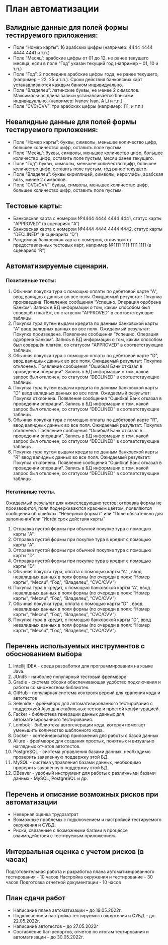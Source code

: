 # План автоматизации
## Валидные данные для полей формы тестируемого приложения:
* Поле “Номер карты”: 16 арабских цифры (например: 4444 4444 4444 4441 и т.п.)
* Поле “Месяц”: арабские цифры от 01 до 12, не ранее текущего месяца, если в поле “Год” указан текущий год (например – 01, 10 и т.п.)
* Поле “Год”: 2 последние арабские цифры года, не ранее текущего, (например – 22, 25 и т.п.). Сроки действия банковских карт устанавливаются каждым банком индивидуально.
* Поле “Владелец”: латинские буквы,  не менее 2 символов. Максимальная длина записи устанавливается банками индивидуально. (например: Ivanov Ivan, A Li и т.п.)
* Поле “CVC/CVV”: три арабских цифры (например: 111, и т.п.)         
## Невалидные данные для полей формы тестируемого приложения:
* Поле “Номер карты”: буквы, символы, меньшее количество цифр, большее количество  цифр, оставить поле пустым.
* Поле “Месяц”: буквы, символы, меньшее количество цифр, большее количество  цифр, оставить поле пустым, месяц ранее текущего.
* Поле “Год”: буквы, символы, меньшее количество цифр, большее количество  цифр, оставить поле пустым, год ранее текущего.
* Поле “Владелец”: буквы кириллицей, символы, иероглифы, арабская вязь, менее 2 символов.
* Поле “CVC/CVV”: буквы, символы, меньшее количество цифр, большее количество  цифр, оставить поле пустым.
## Тестовые карты:
* Банковская карта с номером №4444 4444 4444 4441, статус карты “APPROVED” (в сценариях “A”)
* Банковская карта с номером №4444 4444 4444 4442, статус карты “DECLINED” (в сценариях “D”)
* Рандомная банковская карта с номером, отличным от предоставленных тестовых карт, например №1111 1111 1111 1111 (в сценариях “R”)
## Автоматизируемые сценарии.
### Позитивные тесты:
1. Обычная покупка тура с помощью оплаты по дебетовой карте "А",  ввод валидных данных во все поля.
Ожидаемый результат: Покупка произведена. Появление сообщения “Успешно. Операция одобрена Банком”. Запись в БД информации о том, каким способом был совершён платёж, со статусом “APPROVED” в соответствующие таблицы.
2. Покупка тура путем выдачи кредита по данным банковской карты "А" ввод валидных данных во все поля.
Ожидаемый результат: Покупка произведена. Появление сообщения “Успешно. Операция одобрена Банком”. Запись в БД информации о том, каким способом был совершён платёж, со статусом “APPROVED” в соответствующие таблицы.
3. Обычная покупка тура с помощью оплаты по дебетовой карте "D",  ввод валидных данных во все поля.
Ожидаемый результат: Покупка отклонена. Появление сообщения “Ошибка! Банк отказал в проведении операции”. Запись в БД информации о том, какой запрос был отклонен, со статусом “DECLINED” в соответствующие таблицы.
4. Покупка тура путем выдачи кредита по данным банковской карты "D" ввод валидных данных во все поля.
Ожидаемый результат: Покупка отклонена. Появление сообщения “Ошибка! Банк отказал в проведении операции”. Запись в БД информации о том, какой запрос был отклонен, со статусом “DECLINED” в соответствующие таблицы.
5. Обычная покупка тура с помощью оплаты по дебетовой карте "R",  ввод валидных данных во все поля.
Ожидаемый результат: Покупка отклонена. Появление сообщения “Ошибка! Банк отказал в проведении операции”. Запись в БД информации о том, какой запрос был отклонен, со статусом “DECLINED” в соответствующие таблицы.
6. Покупка тура путем выдачи кредита по данным банковской карты "R" ввод валидных данных во все поля.
Ожидаемый результат: Покупка отклонена. Появление сообщения “Ошибка! Банк отказал в проведении операции”. Запись в БД информации о том, какой запрос был отклонен, со статусом “DECLINED” в соответствующие таблицы.
### Негативные тесты.
Ожидаемый результат для нижеследующих тестов: отправка формы не производится, поля подчеркиваются красным цветом, появляются сообщения об ошибках: “Неверный формат” или “Поле обязательно для заполнения”или “Истёк срок действия карты”
1. Отправка пустой формы при обычной покупке тура с помощью карты "А".
2. Отправка пустой формы при покупке тура в кредит с помощью карты "А".
3. Отправка пустой формы при обычной покупке тура с помощью карты "D".
4. Отправка пустой формы при покупке тура в кредит с помощью карты "D".
5. Обычная покупка тура, оплата с помощью карты "А" , ввод невалидных данных в поля формы (по очереди в поля: “Номер карты”, “Месяц”, “Год”, “Владелец”,  “CVC/CVV”)
6. Покупка тура в кредит, с помощью банковской карты "А", ввод невалидных данных в поля формы (по очереди в поля: “Номер карты”, “Месяц”, “Год”, “Владелец”,  “CVC/CVV”)
7. Обычная покупка тура, оплата с помощью карты "D" , ввод невалидных данных в поля формы (по очереди в поля: “Номер карты”, “Месяц”, “Год”, “Владелец”,  “CVC/CVV”)
8. Покупка тура в кредит, с помощью банковской карты "D", ввод невалидных данных в поля формы (по очереди в поля: “Номер карты”, “Месяц”, “Год”, “Владелец”,  “CVC/CVV”)
## Перечень используемых инструментов с обоснованием выбора
1. Intellij IDEA - среда разработки для программирования на языке Java.
2. JUnit5 - наиболее популярный тестовый фреймворк
3. Gradle - система сборки обеспечивающая удобство подключения и работы со множеством библиотек.
4. GitHub - популярная система контроля версий для хранения кода и автотестов
5. Selenide - фреймворк для автоматизированного тестирования с поддержкой Ajax для стабильных тестов и простой конфигурацией.
6. Facker - библиотека генерации данных данных для автоматизированного тестирования.
7. Lombok - библиотека автогенерации кода, которая помогает уменьшить количество шаблонного кода.
8. Docker - контейнеризатор приложений для работы с базой данных
9. Allure - фреймворк для создания простых, понятных и визуально наглядных отчетов автотестов.
10. PostgreSQL - система управления базами данных, необходимо проверить заявленную поддержку этой БД.
11. MySQL - система управления базами данных, необходимо проверить заявленную поддержку этой БД.
12. DBeaver - удобный инструмент для работы с различными базами данных - MySQL, PostgreSQL и др. 
## Перечень и описание возможных рисков при автоматизации
* Неверная оценка трудозатрат
* Возможные проблемы с подключением и настройкой тестируемого окружения и СУБД.
* Риски, связанные с возможными багами в процессе взаимодействия с тестируемым приложением.
## Интервальная оценка с учетом рисков (в часах)
Подготовительная работа и разработка плана автоматизированного тестирования - 10 часов
Настройка окружения и тестирование - 30 часов
Подготовка отчетной документации - 10 часов
## План сдачи работ
* Написание плана автоматизации – до 19.05.2022г.
* Подключение и настройка тестируемого окружения и СУБД – до 22.05.2022г.
* Написание автотестов – до 27.05.2022г
* Составление баг-репортов, отчетов по итогам тестирования и автоматизации – до 30.05.2022г.
